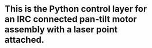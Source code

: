 # This is the Python control layer for an IRC connected pan-tilt motor assembly with a laser point attached.

